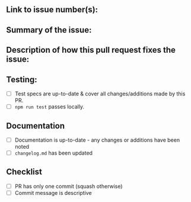 ## Link to issue number(s):

## Summary of the issue:

## Description of how this pull request fixes the issue:

## Testing:

-   [ ] Test specs are up-to-date & cover all changes/additions made by this PR.
-   [ ] `npm run test` passes locally.

<!-- Comment if additional testing was performed or if test specs are not suited to cover all cases. Provide links to external resources where appropriate.  -->

## Documentation

-   [ ] Documentation is up-to-date - any changes or additions have been noted
-   [ ] `changelog.md` has been updated

## Checklist

-   [ ] PR has only one commit (squash otherwise)
-   [ ] Commit message is descriptive
